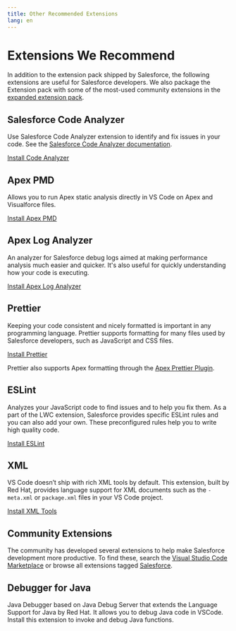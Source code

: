 ```yaml
---
title: Other Recommended Extensions
lang: en
---
```


# Extensions We Recommend

In addition to the extension pack shipped by Salesforce, the following extensions are useful for Salesforce developers. We also package the Extension pack with some of the most-used community extensions in the [expanded extension pack](https://marketplace.visualstudio.com/items?itemName=salesforce.salesforcedx-vscode-expanded).



## Salesforce Code Analyzer

Use Salesforce Code Analyzer extension to identify and fix issues in your code. See the [Salesforce Code Analyzer documentation](https://forcedotcom.github.io/sfdx-scanner/en/v3.x/code-analyzer-vs-code-extension).

<a class="slds-button slds-button_brand landing__header-cta slds-m-vertical--x-large" href="https://marketplace.visualstudio.com/items?itemName=salesforce.sfdx-code-analyzer-vscode">Install Code Analyzer</a>

## Apex PMD

Allows you to run Apex static analysis directly in VS Code on Apex and Visualforce files.

<a class="slds-button slds-button_brand landing__header-cta slds-m-vertical--x-large" href="https://marketplace.visualstudio.com/items?itemName=chuckjonas.apex-pmd">Install Apex PMD</a>

## Apex Log Analyzer

An analyzer for Salesforce debug logs aimed at making performance analysis much easier and quicker. It's also useful for quickly understanding how your code is executing.

<a class="slds-button slds-button_brand landing__header-cta slds-m-vertical--x-large" href="https://marketplace.visualstudio.com/items?itemName=financialforce.lana">Install Apex Log Analyzer</a>

## Prettier

Keeping your code consistent and nicely formatted is important in any programming language. Prettier supports formatting for many files used by Salesforce developers, such as JavaScript and CSS files.

<a class="slds-button slds-button_brand landing__header-cta slds-m-vertical--x-large" href="https://marketplace.visualstudio.com/items?itemName=esbenp.prettier-vscode">Install Prettier</a>

Prettier also supports Apex formatting through the <a class="slds-button slds-button_brand landing__header-cta slds-m-vertical--x-large" href="https://github.com/dangmai/prettier-plugin-apex">Apex Prettier Plugin</a>.

## ESLint

Analyzes your JavaScript code to find issues and to help you fix them. As a part of the LWC extension, Salesforce provides specific ESLint rules and you can also add your own. These preconfigured rules help you to write high quality code.

<a class="slds-button slds-button_brand landing__header-cta slds-m-vertical--x-large" href="https://marketplace.visualstudio.com/items?itemName=dbaeumer.vscode-eslint">Install ESLint</a>

## XML

VS Code doesn’t ship with rich XML tools by default. This extension, built by Red Hat, provides language support for XML documents such as the `-meta.xml` or `package.xml` files in your VS Code project.

<a class="slds-button slds-button_brand landing__header-cta slds-m-vertical--x-large" href="https://marketplace.visualstudio.com/items?itemName=redhat.vscode-xml">Install XML Tools</a>

## Community Extensions

The community has developed several extensions to help make Salesforce development more productive. To find these, search the [Visual Studio Code Marketplace](https://marketplace.visualstudio.com/vscode) or browse all extensions tagged [Salesforce](https://marketplace.visualstudio.com/search?term=tag%3Asalesforce&target=VSCode&category=All%20categories&sortBy=Relevance).

## Debugger for Java

Java Debugger based on Java Debug Server that extends the Language Support for Java by Red Hat. It allows you to debug Java code in VSCode. Install this extension to invoke and debug Java functions.
